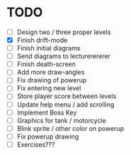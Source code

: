 # TODO

- [ ] Design two / three proper levels
- [x] Finish drift-mode
- [ ] Finish initial diagrams
- [ ] Send diagrams to lecturerererer
- [ ] Finish death-screen
- [ ] Add more draw-angles
- [ ] Fix drawing of powerup
- [ ] Fix entering new level
- [ ] Store player score between levels
- [ ] Update help menu / add scrolling
- [ ] Implement Boss Key
- [ ] Graphics for tank / motorcycle
- [ ] Blink sprite / other color on powerup
- [ ] Fix powerup drawing
- [ ] Exercises???
